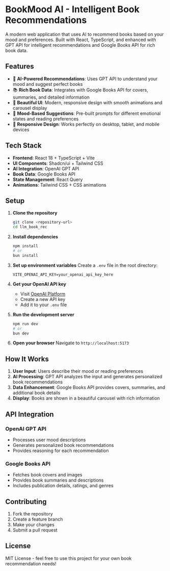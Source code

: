 # BookMood AI - Intelligent Book Recommendations

A modern web application that uses AI to recommend books based on your mood and preferences. Built with React, TypeScript, and enhanced with GPT API for intelligent recommendations and Google Books API for rich book data.

## Features

- 🤖 **AI-Powered Recommendations**: Uses GPT API to understand your mood and suggest perfect books
- 📚 **Rich Book Data**: Integrates with Google Books API for covers, summaries, and detailed information
- 🎨 **Beautiful UI**: Modern, responsive design with smooth animations and carousel display
- 💭 **Mood-Based Suggestions**: Pre-built prompts for different emotional states and reading preferences
- 📱 **Responsive Design**: Works perfectly on desktop, tablet, and mobile devices

## Tech Stack

- **Frontend**: React 18 + TypeScript + Vite
- **UI Components**: Shadcn/ui + Tailwind CSS
- **AI Integration**: OpenAI GPT API
- **Book Data**: Google Books API
- **State Management**: React Query
- **Animations**: Tailwind CSS + CSS animations

## Setup

1. **Clone the repository**
   ```bash
   git clone <repository-url>
   cd llm_book_rec
   ```

2. **Install dependencies**
   ```bash
   npm install
   # or
   bun install
   ```

3. **Set up environment variables**
   Create a `.env` file in the root directory:
   ```env
   VITE_OPENAI_API_KEY=your_openai_api_key_here
   ```

4. **Get your OpenAI API key**
   - Visit [OpenAI Platform](https://platform.openai.com/api-keys)
   - Create a new API key
   - Add it to your `.env` file

5. **Run the development server**
   ```bash
   npm run dev
   # or
   bun dev
   ```

6. **Open your browser**
   Navigate to `http://localhost:5173`

## How It Works

1. **User Input**: Users describe their mood or reading preferences
2. **AI Processing**: GPT API analyzes the input and generates personalized book recommendations
3. **Data Enhancement**: Google Books API provides covers, summaries, and additional book details
4. **Display**: Books are shown in a beautiful carousel with rich information

## API Integration

### OpenAI GPT API
- Processes user mood descriptions
- Generates personalized book recommendations
- Provides reasoning for each recommendation

### Google Books API
- Fetches book covers and images
- Provides book summaries and descriptions
- Includes publication details, ratings, and genres

## Contributing

1. Fork the repository
2. Create a feature branch
3. Make your changes
4. Submit a pull request

## License

MIT License - feel free to use this project for your own book recommendation needs!
